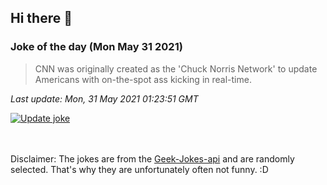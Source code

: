 ## Hi there 👋

### Joke of the day (Mon May 31 2021)
<!-- joke -->
>CNN was originally created as the 'Chuck Norris Network' to update Americans with on-the-spot ass kicking in real-time.
<!-- /joke -->

*Last update: Mon, 31 May 2021 01:23:51 GMT*

[![Update joke](https://github.com/nclskfm/nclskfm/actions/workflows/joke.yml/badge.svg)](https://github.com/nclskfm/nclskfm/actions/workflows/joke.yml)

<br><br>
Disclaimer: The jokes are from the [Geek-Jokes-api](https://github.com/sameerkumar18/geek-joke-api) and are randomly selected. That's why they are unfortunately often not funny. :D
